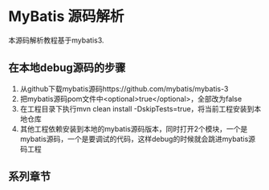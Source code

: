 # MyBatis 源码解析

本源码解析教程基于mybatis3.
## 在本地debug源码的步骤

1. 从github下载mybatis源码https://github.com/mybatis/mybatis-3
2. 把mybatis源码pom文件中\<optional\>true\</optional\>，全部改为false
3. 在工程目录下执行mvn clean install -DskipTests=true，将当前工程安装到本地仓库
4. 其他工程依赖安装到本地的mybatis源码版本，同时打开2个模块，一个是mybatis源码，一个是要调试的代码，这样debug的时候就会跳进mybatis源码工程

## 系列章节